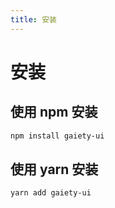 ```yaml
---
title: 安装
---
```


# 安装
## 使用 npm 安装
```bash
npm install gaiety-ui
```
## 使用 yarn 安装
```bash
yarn add gaiety-ui
```